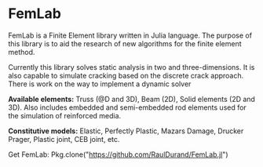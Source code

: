 FemLab
======

FemLab is a Finite Element library written in Julia language.
The purpose of this library is to aid the research of new algorithms for the finite element method.

Currently this library solves static analysis in two and three-dimensions. It is also capable to simulate cracking based on the
discrete crack approach. There is work on the way to implement a dynamic solver

**Available elements:**
Truss (@D and 3D), Beam (2D), Solid elements (2D and 3D). Also includes embedded and semi-embedded rod
elements used for the simulation of reinforced media.

**Constitutive models:**
 Elastic, Perfectly Plastic, Mazars Damage, Drucker Prager, Plastic joint, CEB joint, etc.

Get FemLab:
Pkg.clone("https://github.com/RaulDurand/FemLab.jl")
